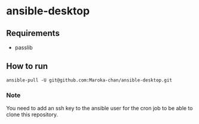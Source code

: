# ansible-desktop

## Requirements
- passlib

## How to run
```
ansible-pull -U git@github.com:Maroka-chan/ansible-desktop.git
```

### Note
You need to add an ssh key to the ansible user for the cron job to be able to clone this repository.
